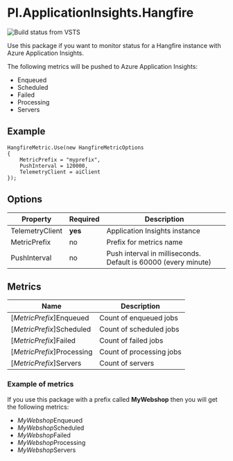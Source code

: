 # PI.ApplicationInsights.Hangfire

![Build status from VSTS](https://pi-applications-dk.visualstudio.com/_apis/public/build/definitions/8c43066a-ced2-41f9-822b-b5a7154a9b31/56/badge)

Use this package if you want to monitor status for a Hangfire instance with Azure Application Insights.

The following metrics will be pushed to Azure Application Insights:
- Enqueued
- Scheduled
- Failed
- Processing
- Servers

## Example
```
HangfireMetric.Use(new HangfireMetricOptions
{
    MetricPrefix = "myprefix",
    PushInterval = 120000,
    TelemetryClient = aiClient
});
```

## Options
Property | Required | Description
--- | --- | ---
TelemetryClient | **yes** | Application Insights instance
MetricPrefix  | no | Prefix for metrics name
PushInterval | no | Push interval in milliseconds. Default is 60000 (every minute)

## Metrics
Name | Description
--- | ---
[*MetricPrefix*]Enqueued | Count of enqueued jobs
[*MetricPrefix*]Scheduled | Count of scheduled jobs
[*MetricPrefix*]Failed | Count of failed jobs
[*MetricPrefix*]Processing | Count of processing jobs
[*MetricPrefix*]Servers | Count of servers

### Example of metrics
If you use this package with a prefix called **MyWebshop** then you will get the following metrics:
- *MyWebshop*Enqueued
- *MyWebshop*Scheduled
- *MyWebshop*Failed
- *MyWebshop*Processing
- *MyWebshop*Servers